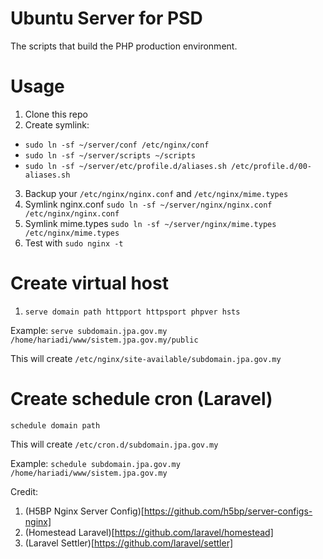 # Ubuntu Server for PSD

The scripts that build the PHP production environment.

# Usage

1. Clone this repo
2. Create symlink:
 - `sudo ln -sf ~/server/conf /etc/nginx/conf`
 - `sudo ln -sf ~/server/scripts ~/scripts`
 - `sudo ln -sf ~/server/etc/profile.d/aliases.sh /etc/profile.d/00-aliases.sh`
3. Backup your `/etc/nginx/nginx.conf` and `/etc/nginx/mime.types`
4. Symlink nginx.conf `sudo ln -sf ~/server/nginx/nginx.conf /etc/nginx/nginx.conf`
5. Symlink mime.types `sudo ln -sf ~/server/nginx/mime.types /etc/nginx/mime.types`
6. Test with `sudo nginx -t`

# Create virtual host

1. `serve domain path httpport httpsport phpver hsts`

Example: `serve subdomain.jpa.gov.my /home/hariadi/www/sistem.jpa.gov.my/public`

This will create `/etc/nginx/site-available/subdomain.jpa.gov.my`

# Create schedule cron (Laravel)

`schedule domain path`

This will create `/etc/cron.d/subdomain.jpa.gov.my`

Example: `schedule subdomain.jpa.gov.my /home/hariadi/www/sistem.jpa.gov.my`

Credit:
1. (H5BP Nginx Server Config)[https://github.com/h5bp/server-configs-nginx]
2. (Homestead Laravel)[https://github.com/laravel/homestead]
3. (Laravel Settler)[https://github.com/laravel/settler]
